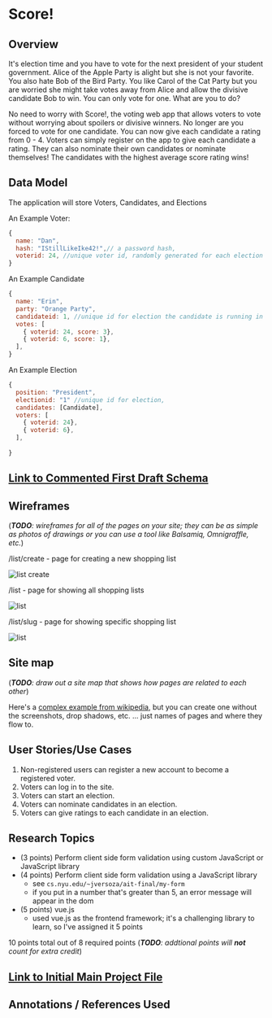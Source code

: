 # Score! 

## Overview

It's election time and you have to vote for the next president of your student government. Alice of the Apple Party is alight but she is not your favorite. You also hate Bob of the Bird Party. You like Carol of the Cat Party but you are worried she might take votes away from Alice and allow the divisive candidate Bob to win. You can only vote for one. What are you to do? 

No need to worry with Score!, the voting web app that allows voters to vote without worrying about spoilers or divisive winners. No longer are you forced to vote for one candidate. You can now give each candidate a rating from 0 - 4. Voters can simply register on the app to give each candidate a rating. They can also nominate their own candidates or nominate themselves! The candidates with the highest average score rating wins!


## Data Model

The application will store Voters, Candidates, and Elections

An Example Voter:

```javascript
{
  name: "Dan",
  hash: "IStillLikeIke42!",// a password hash,
  voterid: 24, //unique voter id, randomly generated for each election
}
```

An Example Candidate

```javascript
{
  name: "Erin",
  party: "Orange Party", 
  candidateid: 1, //unique id for election the candidate is running in  
  votes: [
    { voterid: 24, score: 3},
    { voterid: 6, score: 1},
  ],
}
```

An Example Election

```javascript
{
  position: "President",
  electionid: "1" //unique id for election, 
  candidates: [Candidate],
  voters: [
    { voterid: 24},
    { voterid: 6},
  ],
  
}
```

## [Link to Commented First Draft Schema](/src/db.js) 

## Wireframes

(___TODO__: wireframes for all of the pages on your site; they can be as simple as photos of drawings or you can use a tool like Balsamiq, Omnigraffle, etc._)

/list/create - page for creating a new shopping list

![list create](documentation/list-create.png)

/list - page for showing all shopping lists

![list](documentation/list.png)

/list/slug - page for showing specific shopping list

![list](documentation/list-slug.png)

## Site map

(___TODO__: draw out a site map that shows how pages are related to each other_)

Here's a [complex example from wikipedia](https://upload.wikimedia.org/wikipedia/commons/2/20/Sitemap_google.jpg), but you can create one without the screenshots, drop shadows, etc. ... just names of pages and where they flow to.

## User Stories/Use Cases

1. Non-registered users can register a new account to become a registered voter.
2. Voters can log in to the site.
3. Voters can start an election.
4. Voters can nominate candidates in an election.
5. Voters can give ratings to each candidate in an election.


## Research Topics

* (3 points) Perform client side form validation using custom JavaScript or JavaScript library
* (4 points) Perform client side form validation using a JavaScript library
    * see <code>cs.nyu.edu/~jversoza/ait-final/my-form</code>
    * if you put in a number that's greater than 5, an error message will appear in the dom
* (5 points) vue.js
    * used vue.js as the frontend framework; it's a challenging library to learn, so I've assigned it 5 points

10 points total out of 8 required points (___TODO__: addtional points will __not__ count for extra credit_)


## [Link to Initial Main Project File](/src/app.js) 

## Annotations / References Used

